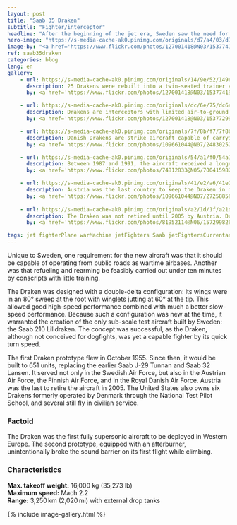 ```yaml
---
layout: post
title: "Saab 35 Draken"
subtitle: "Fighter/interceptor"
headline: "After the beginning of the jet era, Sweden saw the need for a new interceptor capable of stopping bombers at high altitudes and of successfully engaging other fighters as well. Thus, the Swedish Defence Material Administration issued a request, and Saab began work on the jet in 1949."
hero-image: "https://s-media-cache-ak0.pinimg.com/originals/d7/a4/03/d7a4034b921b77bc03263aa008fd1ebd.jpg"
image-by: "<a href='https://www.flickr.com/photos/127001418@N03/15377419357/' target='_new'>IMG_3707 Swedish Airforce Historic Flight SK 35C Draken 35810 (SE-DXP)</a> by <a href='https://www.flickr.com/photos/127001418@N03/15563435505/in/photostream/' target='_new' >Jim Calow</a> under <a href='https://creativecommons.org/licenses/by-nd/2.0/' target='_new'>Attribution NoDerivs License</a>"
ref: saab35draken
categories: blog
lang: en
gallery:
    - url: https://s-media-cache-ak0.pinimg.com/originals/14/9e/52/149e52666dc824d01ec4971f81fbe9cb.jpg
      description: 25 Drakens were rebuilt into a twin-seated trainer version which was unarmed. Because the modification was minor, it could easily be converted back to a J 35A standard if necessary.
      by: <a href='https://www.flickr.com/photos/127001418@N03/15377419357/' target='_new'>IMG_3707 Swedish Airforce Historic Flight SK 35C Draken 35810 (SE-DXP)</a> by <a href='https://www.flickr.com/photos/127001418@N03/15563435505/in/photostream/' target='_new' >Jim Calow</a> under <a href='https://creativecommons.org/licenses/by-nd/2.0/' target='_new'>Attribution-NoDerivs 2.0 Generic</a>

    - url: https://s-media-cache-ak0.pinimg.com/originals/dc/6e/75/dc6e75374f5533f9a087bda53aa2e24c.jpg
      description: Drakens are interceptors with limited air-to-ground capability. They carried up to 4 drop tanks, 2 internal cannons, 4 - 6 Sidewinder missiles, and 75mm air-to-air rockets.
      by: <a href='https://www.flickr.com/photos/127001418@N03/15377299708/in/photolist-pqQFt3-6T3Wg8-9N4o3w-jEJs9m-9bfcue-ooQ5SB-aZE93r-qNxjdp-qrbiyJ-qMqaKB-aFcLiX-cpTLeh-iA3Wf-qVPDwA-dwQXSf-qpGLWJ-9N1BoD-qpSbU2-pMcTPj-mCgicK-dq4riv-nNt3jh-cArfDW-qkPEn9-7ncNBv-dsLMwF-aqDwnA-dq4AAC-qokSfh-8tL8SL-8ei2xa-cBcpPu-qVPDyu-7YEsf7-FBRYVh-ceMehu-qpFbE1-rQzMTj-fskju5-FC6mex-4Mywtm-qMkNAY-qkQeRA-qDZXM9-qo9h64-qZWzVa-ceMfP1-mChTNW-6VJrK2-qo9ijB' target='_new'>IMG_3734 Swedish Airforce Historic Flight SK 35C Draken 35810 (SE-DXP)</a> by <a href='https://www.flickr.com/photos/127001418@N03/15563435505/in/photostream/' target='_new' >Jim Calow</a> under <a href='https://creativecommons.org/licenses/by-nd/2.0/' target='_new'>Attribution-NoDerivs 2.0 Generic</a>

    - url: https://s-media-cache-ak0.pinimg.com/originals/7f/8b/f7/7f8bf74745633f8c751826fbe7809eba.jpg
      description: Danish Drakens are strike aircraft capable of carrying AGM-12 Bullpup missiles, electronic countermeasures, and increased internal and external fuel storage. The Danish Drakens are the heaviest to have flown.
      by: <a href='https://www.flickr.com/photos/109661044@N07/24830252361/in/photolist-DQawXk-72zAsG-bcCkbD-72zAeo-bcCjVp-72zzMh-4cyZXj-4cz1r9-72zAoW-mBEDH2-72vA5R-72vzHa-72zzWA-bcCjFR-acC6Dp-4cuZLn-72vzCM-oSWB6-72vzur-dphnKi-g3c6nc-5BzGgp-ohR4kH-oCyPaD-bHbz2H-2Z8Nr3-qCJkdA-quvD1e-oAAMtb-ooxKWP-Gyrn1t-23yfSC-bEW9Ge-pHA24D-bugLns-pVqkMc-32CSHT-eSAhPK-bugLm9-qnFUVT-i1Q7uh-4cv34x-eM7qzi-7Jr8hJ-8o9EgG-a8XAk2-mCgQqK-5uTvJN-dxbmp8-GYECvy' target='_new'>Danish Draken</a> by <a href='https://www.flickr.com/photos/109661044@N07/' target="_new">Rob Shleiffert</a> under <a href='https://creativecommons.org/licenses/by-sa/2.0/' target='_new'>Attribution-ShareAlike 2.0 Generic</a>

    - url: https://s-media-cache-ak0.pinimg.com/originals/54/a1/f0/54a1f0c41c1d1aa5500b5d4be96dacd8.jpg
      description: Between 1987 and 1991, the aircraft received a longer lifespan, modern electronics and cannon, additional two Sidewinder (AIM-9P) pylons under the air intakes, and increased fuel capacity. The final operational J 35J flew for the last time in 1999.
      by: <a href='https://www.flickr.com/photos/74812833@N05/7004159821/in/photolist-bEW9Ge-pHA24D-bugLns-pVqkMc-32CSHT-FQjJbF-eSAhPK-bugLm9-qnFUVT-i1Q7uh-4cv34x-eM7qzi-7Jr8hJ-8o9EgG-a8XAk2-mCgQqK-o71ume-pt11aX-qC3sVC-5uTvJN-jqDTV6-5BzQP8-8a4yoE-on2yb-5BEaco-qrCR6j-caDqR3-dxbmp8-8nfmvc-72vzNv-ALP6i-9vTeq8-qpJFKn-ueJYP-omNb6j-oek3iv-qoskdn-pY1gP4-bC7zup-r2QrEq-8sKjMM-qEPUBb-o4xEbe-nd3qy5-GDGoEt-aFgC7w-mWtNUC-n7sYbr-psLvbw-78stp9' target='_new'>Swedish Air Force J35J Draken</a> by <a href='https://www.flickr.com/photos/74812833@N05/' target='_new' >fsll2</a> under <a href='https://creativecommons.org/licenses/by-nc/2.0/' target='_new'>Attribution-NonCommercial 2.0 Generic</a>

    - url: https://s-media-cache-ak0.pinimg.com/originals/41/e2/a6/41e2a6471af06dfe3cda69984d01f8a0.jpg
      description: Austria was the last country to keep the Draken in military service. This was the last Austrian Air Force fighter plane with internal cannons for its lone air-to-air armament because of the restriction in the Austrian State Treaty of 1955.
      by: <a href='https://www.flickr.com/photos/109661044@N07/27258858476/in/photolist-HwLLWy-5V38dz-3V9h7A-mgu6m9-JnX8wr-4cz3RE-o6mUz1-qC1sJQ-qMHno3-4cz1WQ-GfRe5-dXCpw8-4cz1cJ-72vzSx-72vzrZ-72zAru-72zzDb-72vzQ8-oANTXv-4cyZ71-oAx3Vi-bcCjoD-4cyZJ7-72vzUV-4cv21M-bcCkpM-oANXd8-ojjPzM-72vzLM-DQawXk-9puZM2-72zAsG-bcCkbD-72zAeo-bcCjVp-72zzMh-4cyZXj-4cz1r9-72zAoW-mBEDH2-72vA5R-72vzHa-72zzWA-bcCjFR-acC6Dp-4cuZLn-72vzCM-oSWB6-72vzur-dphnKi' target='_new'>Draken Austria</a> by <a href='https://www.flickr.com/photos/109661044@N07/' target='_new' >Rob Shleiffert</a> under <a href='https://creativecommons.org/licenses/by-sa/2.0/' target='_new'>Attribution-ShareAlike 2.0 Generic</a>
    
    - url: https://s-media-cache-ak0.pinimg.com/originals/a2/1d/1f/a21d1f6668a76018b5f515fd933e2cc8.jpg
      description: The Draken was not retired until 2005 by Austria. Due to cutbacks and high maintenance costs, the Draken was phased out of Swedish service in December 1998, replaced by the Saab 37 Viggen.
      by: <a href='https://www.flickr.com/photos/81952114@N06/15729982629/in/photolist-pY1gP4-bC7zup-r2QrEq-8sKjMM-qEPUBb-o4xEbe-nd3qy5-GDGoEt-aFgC7w-mWtNUC-n7sYbr-psLvbw-78stp9-ec9i1u-eBucoq-rjcniU-GYECvy-ueJpW-GCuXxc-9czhBc-2Z8Nkd-FQ8AP9-orWvaU-cdW4HS-qT1NC7-cnYraf-q8d1pu-ueJYM-72zzAq-Hniq2b-o892xe-jF91TH-qNG9Qn-jEZB4M-qpHCkw-qwjAsM-4ZYvec-pHtj2F-pFc8Yw-nMmFao-jF3GiQ-HsJKwW-onARaQ-o4Jusq-qxsLj9-pRVpXP-uUqAvf-rQyx8s-aFcMYR-dCskmZ' target='_new'>Swedish Air Force Historic Flight - Saab Draken SE-DXP</a> by <a href='https://www.flickr.com/photos/81952114@N06/' target='_new' >SteveH1972</a> under <a href='https://creativecommons.org/licenses/by-nd/2.0/' target='_new'>Attribution-NoDerivs 2.0 Generic</a>

tags: jet fighterPlane warMachine jetFighters Saab jetFightersCurrentandPast
---
```

Unique to Sweden, one requirement for the new aircraft was that it should be capable of operating from public roads as wartime airbases. Another was that refueling and rearming be feasibly carried out under ten minutes by conscripts with little training.

The Draken was designed with a double-delta configuration: its wings were in an 80&deg; sweep at the root with winglets jutting at 60&deg; at the tip. This allowed good high-speed performance combined with much a better slow-speed performance. Because such a configuration was new at the time, it warranted the creation of the only sub-scale test aircraft built by Sweden: the Saab 210 Lilldraken. The concept was successful, as the Draken, although not conceived for dogfights, was yet a capable fighter by its quick turn speed.

The first Draken prototype flew in October 1955. Since then, it would be built to 651 units, replacing the earlier Saab J-29 Tunnan and Saab 32 Lansen. It served not only in the Swedish Air Force, but also in the Austrian Air Force, the Finnish Air Force, and in the Royal Danish Air Force. Austria was the last to retire the aircraft in 2005. The United States also owns six Drakens formerly operated by Denmark through the National Test Pilot School, and several still fly in civilian service.
<h3>Factoid</h3>
The Draken was the first fully supersonic aircraft to be deployed in Western Europe. The second prototype, equipped with an afterburner, unintentionally broke the sound barrier on its first flight while climbing.
<h3>Characteristics</h3>
<strong>Max. takeoff weight:</strong> 16,000 kg (35,273 lb)<br />
<strong>Maximum speed:</strong> Mach 2.2<br />
<strong>Range:</strong> 3,250 km (2,020 mi) with external drop tanks

{% include image-gallery.html %}
